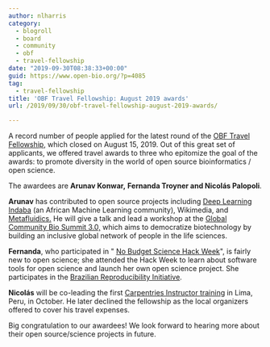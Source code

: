 ```yaml
---
author: nlharris
category:
  - blogroll
  - board
  - community
  - obf
  - travel-fellowship
date: "2019-09-30T08:38:33+00:00"
guid: https://www.open-bio.org/?p=4085
tag:
  - travel-fellowship
title: 'OBF Travel Fellowship: August 2019 awards'
url: /2019/09/30/obf-travel-fellowship-august-2019-awards/

---
```

A record number of people applied for the latest round of the [OBF Travel Fellowship](/travel-awards/), which closed on August 15, 2019. Out of this great set of applicants, we offered travel awards to three who epitomize the goal of the awards: to promote diversity in the world of open source bioinformatics / open science.

The awardees are **Arunav Konwar,** **Fernanda Troyner and Nicolás Palopoli**.

**Arunav** has contributed to open source projects including [Deep Learning Indaba](https://github.com/deep-learning-indaba/Baobab) (an African Machine Learning community), Wikimedia, and [Metafluidics.](https://metafluidics.org) He will give a talk and lead a workshop at the [Global Community Bio Summit 3.0,](https://www.biosummit.org/) which aims to democratize biotechnology by building an inclusive global network of people in the life sciences.

**Fernanda**, who participated in " [No Budget Science Hack Week](https://www.reprodutibilidade.bio.br/nobudgetsciencehackweek)", is fairly new to open science; she attended the Hack Week to learn about software tools for open science and launch her own open science project. She participates in the [Brazilian Reproducibility Initiative](https://www.reprodutibilidade.bio.br/home).

**Nicolás** will be co-leading the first [Carpentries Instructor training](https://carpentries.org/become-instructor/) in Lima, Peru, in October. He later declined the fellowship as the local organizers offered to cover his travel expenses.

Big congratulation to our awardees! We look forward to hearing more about their open source/science projects in future.
